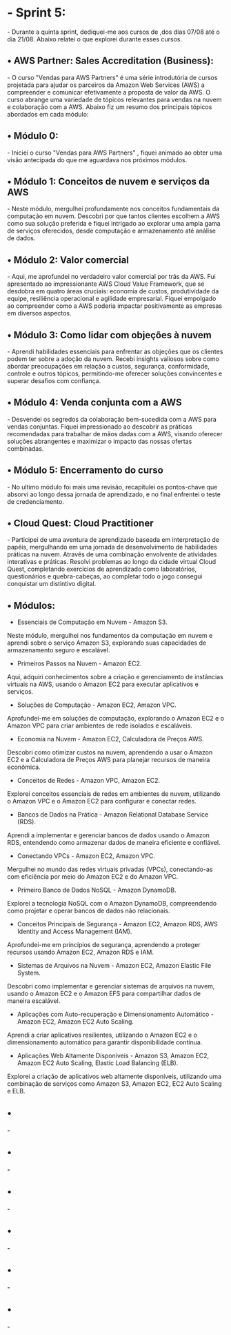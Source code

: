 <h1>- Sprint 5:</h1>
- Durante a quinta sprint, dediquei-me aos cursos de ,dos dias 07/08 até o dia 21/08. Abaixo relatei o que explorei durante esses cursos. 


<h2>• AWS Partner: Sales Accreditation (Business):</h2>
- O curso "Vendas para AWS Partners" é uma série introdutória de cursos projetada para ajudar os parceiros da Amazon Web Services (AWS) a compreender e comunicar efetivamente a proposta de valor da AWS. O curso abrange uma variedade de tópicos relevantes para vendas na nuvem e colaboração com a AWS. Abaixo fiz um resumo dos principais tópicos abordados em cada módulo:


<h2>• Módulo 0:</h2>
- Iniciei o curso "Vendas para AWS Partners" , fiquei animado ao obter uma visão antecipada do que me aguardava nos próximos módulos.


<h2>• Módulo 1: Conceitos de nuvem e serviços da AWS</h2>
- Neste módulo, mergulhei profundamente nos conceitos fundamentais da computação em nuvem. Descobri por que tantos clientes escolhem a AWS como sua solução preferida e fiquei intrigado ao explorar uma ampla gama de serviços oferecidos, desde computação e armazenamento até análise de dados.


<h2>• Módulo 2: Valor comercial</h2>
- Aqui, me aprofundei no verdadeiro valor comercial por trás da AWS. Fui apresentado ao impressionante AWS Cloud Value Framework, que se desdobra em quatro áreas cruciais: economia de custos, produtividade da equipe, resiliência operacional e agilidade empresarial. Fiquei empolgado ao compreender como a AWS poderia impactar positivamente as empresas em diversos aspectos.


<h2>• Módulo 3: Como lidar com objeções à nuvem</h2>
- Aprendi habilidades essenciais para enfrentar as objeções que os clientes podem ter sobre a adoção da nuvem. Recebi insights valiosos sobre como abordar preocupações em relação a custos, segurança, conformidade, controle e outros tópicos, permitindo-me oferecer soluções convincentes e superar desafios com confiança.


<h2>• Módulo 4: Venda conjunta com a AWS</h2>
- Desvendei os segredos da colaboração bem-sucedida com a AWS para vendas conjuntas. Fiquei impressionado ao descobrir as práticas recomendadas para trabalhar de mãos dadas com a AWS, visando oferecer soluções abrangentes e maximizar o impacto das nossas ofertas combinadas.


<h2>• Módulo 5: Encerramento do curso</h2>
- No ultimo módulo foi mais uma revisão, recapitulei os pontos-chave que absorvi ao longo dessa jornada de aprendizado, e no final enfrentei o teste de credenciamento.


<h2>• Cloud Quest: Cloud Practitioner</h2>
- Participei de uma aventura de aprendizado baseada em interpretação de papéis, mergulhando em uma jornada de desenvolvimento de habilidades práticas na nuvem. Através de uma combinação envolvente de atividades interativas e práticas. Resolvi problemas ao longo da cidade virtual Cloud Quest, completando exercícios de aprendizado como laboratórios, questionários e quebra-cabeças, ao completar todo o jogo consegui conquistar um distintivo digital. 

<h2>• Módulos:</h2>

- Essenciais de Computação em Nuvem - Amazon S3.

Neste módulo, mergulhei nos fundamentos da computação em nuvem e aprendi sobre o serviço Amazon S3, explorando suas capacidades de armazenamento seguro e escalável.

- Primeiros Passos na Nuvem - Amazon EC2.

Aqui, adquiri conhecimentos sobre a criação e gerenciamento de instâncias virtuais na AWS, usando o Amazon EC2 para executar aplicativos e serviços.

- Soluções de Computação - Amazon EC2, Amazon VPC.

Aprofundei-me em soluções de computação, explorando o Amazon EC2 e o Amazon VPC para criar ambientes de rede isolados e escaláveis.

- Economia na Nuvem - Amazon EC2, Calculadora de Preços AWS.

Descobri como otimizar custos na nuvem, aprendendo a usar o Amazon EC2 e a Calculadora de Preços AWS para planejar recursos de maneira econômica.

- Conceitos de Redes - Amazon VPC, Amazon EC2.

Explorei conceitos essenciais de redes em ambientes de nuvem, utilizando o Amazon VPC e o Amazon EC2 para configurar e conectar redes.

- Bancos de Dados na Prática - Amazon Relational Database Service (RDS).

Aprendi a implementar e gerenciar bancos de dados usando o Amazon RDS, entendendo como armazenar dados de maneira eficiente e confiável.

- Conectando VPCs - Amazon EC2, Amazon VPC.

Mergulhei no mundo das redes virtuais privadas (VPCs), conectando-as com eficiência por meio do Amazon EC2 e do Amazon VPC.

- Primeiro Banco de Dados NoSQL - Amazon DynamoDB.

Explorei a tecnologia NoSQL com o Amazon DynamoDB, compreendendo como projetar e operar bancos de dados não relacionais.

- Conceitos Principais de Segurança - Amazon EC2, Amazon RDS, AWS Identity and Access Management (IAM).

Aprofundei-me em princípios de segurança, aprendendo a proteger recursos usando Amazon EC2, Amazon RDS e IAM.

- Sistemas de Arquivos na Nuvem - Amazon EC2, Amazon Elastic File System.

Descobri como implementar e gerenciar sistemas de arquivos na nuvem, usando o Amazon EC2 e o Amazon EFS para compartilhar dados de maneira escalável.

- Aplicações com Auto-recuperação e Dimensionamento Automático - Amazon EC2, Amazon EC2 Auto Scaling.

Aprendi a criar aplicativos resilientes, utilizando o Amazon EC2 e o dimensionamento automático para garantir disponibilidade contínua.

- Aplicações Web Altamente Disponíveis - Amazon S3, Amazon EC2, Amazon EC2 Auto Scaling, Elastic Load Balancing (ELB).

Explorei a criação de aplicativos web altamente disponíveis, utilizando uma combinação de serviços como Amazon S3, Amazon EC2, EC2 Auto Scaling e ELB.









<h2>• </h2>
<h4>- </h4>

<h2>• </h2>
<h4>- </h4>


<h2>• </h2>
<h4>- </h4>


<h2>• </h2>
<h4>- </h4>


<h2>• </h2>
<h4>- </h4>


<h2>• </h2>
<h4>- </h4>